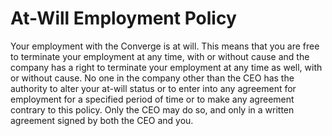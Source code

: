 # At-Will Employment Policy

Your employment with the Converge is at will.  This means that you are free to terminate your employment at any time, with or without cause and the company has a right to terminate your employment at any time as well, with or without cause.  No one in the company other than the CEO has the authority to alter your at-will status or to enter into any agreement for employment for a specified period of time or to make any agreement contrary to this policy.  Only the CEO may do so, and only in a written agreement signed by both the CEO and you.
